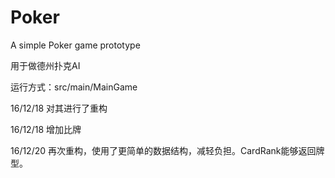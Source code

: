 # Poker
A simple Poker game prototype

用于做德州扑克AI

运行方式：src/main/MainGame


16/12/18 对其进行了重构

16/12/18 增加比牌

16/12/20 再次重构，使用了更简单的数据结构，减轻负担。CardRank能够返回牌型。
         
